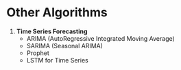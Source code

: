 # Other Algorithms
1. **Time Series Forecasting**
   - ARIMA (AutoRegressive Integrated Moving Average)
   - SARIMA (Seasonal ARIMA)
   - Prophet
   - LSTM for Time Series
